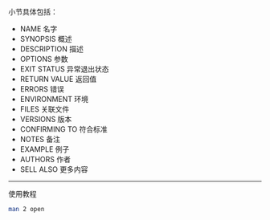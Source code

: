 小节具体包括：

- NAME 名字
- SYNOPSIS 概述
- DESCRIPTION 描述
- OPTIONS 参数
- EXIT STATUS 异常退出状态
- RETURN VALUE 返回值
- ERRORS 错误
- ENVIRONMENT 环境
- FILES 关联文件
- VERSIONS 版本
- CONFIRMING TO 符合标准
- NOTES 备注
- EXAMPLE 例子
- AUTHORS 作者
- SELL ALSO 更多内容

--------------------------------------

使用教程

```bash
man 2 open
```